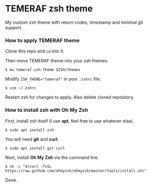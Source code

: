 # TEMERAF zsh theme

My custom zsh theme with return codes, timestamp and minimal git support.

### How to apply TEMERAF theme
Clone this repo and `cd` into it.

Then move TEMERAF theme into your zsh themes.
```
$ mv temeraf.zsh-theme $ZSH/themes
```
Modify `ZSH_THEME="temeraf"` in your `.zshrc` file.
```
$ vim ~/.zshrc
```
Restart zsh for changes to apply. Also delete cloned repository.

### How to install zsh with Oh My Zsh
First, install zsh itself (I use **apt**, feel free to use whatever else).
```
$ sudo apt install zsh
```
You will need **git** and **curl**.
```
$ sudo apt install git curl
```
Next, install **Oh My Zsh** via the command line.
```
$ sh -c "$(curl -fsSL https://raw.github.com/ohmyzsh/ohmyzsh/master/tools/install.sh)"
```
Done.
